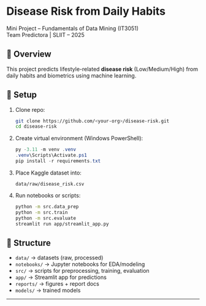 # Disease Risk from Daily Habits

Mini Project – Fundamentals of Data Mining (IT3051)  
Team Predictora | SLIIT – 2025  

## 📌 Overview
This project predicts lifestyle-related **disease risk** (Low/Medium/High) from daily habits and biometrics using machine learning.

## 🚀 Setup

1. Clone repo:
   ```bash
   git clone https://github.com/<your-org>/disease-risk.git
   cd disease-risk
   ```

2. Create virtual environment (Windows PowerShell):
   ```powershell
   py -3.11 -m venv .venv
   .venv\Scripts\Activate.ps1
   pip install -r requirements.txt
   ```

3. Place Kaggle dataset into:
   ```
   data/raw/disease_risk.csv
   ```

4. Run notebooks or scripts:
   ```bash
   python -m src.data_prep
   python -m src.train
   python -m src.evaluate
   streamlit run app/streamlit_app.py
   ```

## 📂 Structure
- `data/` → datasets (raw, processed)
- `notebooks/` → Jupyter notebooks for EDA/modeling
- `src/` → scripts for preprocessing, training, evaluation
- `app/` → Streamlit app for predictions
- `reports/` → figures + report docs
- `models/` → trained models

---
